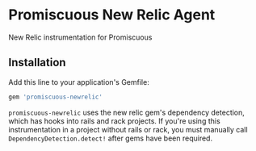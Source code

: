 # Promiscuous New Relic Agent

New Relic instrumentation for Promiscuous

## Installation

Add this line to your application's Gemfile:

```ruby
gem 'promiscuous-newrelic'
```

`promiscuous-newrelic` uses the new relic gem's dependency detection, which has
hooks into rails and rack projects. If you're using this instrumentation in a
project without rails or rack, you must manually call `DependencyDetection.detect!` after
gems have been required.
